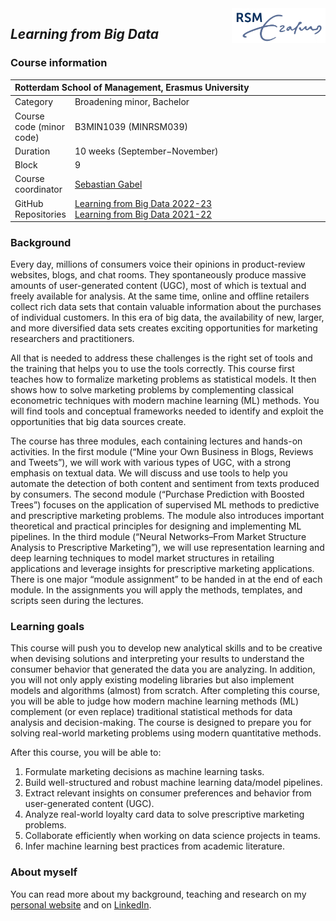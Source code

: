 <img src="https://raw.githubusercontent.com/sbstn-gbl/learning-from-big-data/master/source/_static/img/logo-rsm.png" align="right" width="150px">

## *Learning from Big Data*

### Course information

<table>
    <thead>
        <tr>
            <th colspan=2 align=left> Rotterdam School of Management, Erasmus University </th>
        </tr>
    </thead>
    <tbody>
        <tr>
            <td>Category</td>
            <td><div style="width:500px"> Broadening minor, Bachelor </div></td>
        <tr>
        <tr>
            <td>Course code (minor code)</td>
            <td>B3MIN1039 (MINRSM039)</td>
        <tr>
        <tr>
            <td>Duration</td>
            <td>10 weeks (September−November)</td>
        <tr>
        <tr>
            <td>Block</td>
            <td>9</td>
        <tr>
        <tr>
            <td>Course coordinator</td>
            <td><a href="https://github.com/sbstn-gbl/learning-from-big-data#about-myself">Sebastian Gabel</a></td>
        <tr>
        <tr>
            <td>GitHub Repositories</td>
            <td>
             	<a href="https://github.com/sbstn-gbl/lfbd-22-23">Learning from Big Data 2022-23</a> <br>
              <a href="https://github.com/sbstn-gbl/lfbd-21-22">Learning from Big Data 2021-22</a>
			      </td>
        <tr>
    </tbody>
</table>


### Background

Every day, millions of consumers voice their opinions in product-review websites, blogs,
and chat rooms. They spontaneously produce massive amounts of user-generated content
(UGC), most of which is textual and freely available for analysis. At the same time,
online and offline retailers collect rich data sets that contain valuable information
about the purchases of individual customers. In this era of big data, the availability of
new, larger, and more diversified data sets creates exciting opportunities for marketing
researchers and practitioners.

All that is needed to address these challenges is the right set of tools and the training
that helps you to use the tools correctly. This course first teaches how to formalize
marketing problems as statistical models. It then shows how to solve marketing problems by
complementing classical econometric techniques with modern machine learning (ML) methods.
You will find tools and conceptual frameworks needed to identify and exploit the
opportunities that big data sources create.

The course has three modules, each containing lectures and hands-on activities. In the
first module (“Mine your Own Business in Blogs, Reviews and Tweets”), we will work with
various types of UGC, with a strong emphasis on textual data. We will discuss and use
tools to help you automate the detection of both content and sentiment from texts produced
by consumers. The second module (“Purchase Prediction with Boosted Trees”) focuses on the
application of supervised ML methods to predictive and prescriptive marketing problems.
The module also introduces important theoretical and practical principles for designing
and implementing ML pipelines. In the third module (“Neural Networks–From Market Structure
Analysis to Prescriptive Marketing”), we will use representation learning and deep
learning techniques to model market structures in retailing applications and leverage
insights for prescriptive marketing applications. There is one major “module assignment”
to be handed in at the end of each module. In the assignments you will apply the methods,
templates, and scripts seen during the lectures.

### Learning goals

This course will push you to develop new analytical skills and to be creative when
devising solutions and interpreting your results to understand the consumer behavior that
generated the data you are analyzing. In addition, you will not only apply existing
modeling libraries but also implement models and algorithms (almost) from scratch. After
completing this course, you will be able to judge how modern machine learning methods (ML)
complement (or even replace) traditional statistical methods for data analysis and
decision-making. The course is designed to prepare you for solving real-world marketing
problems using modern quantitative methods.

After this course, you will be able to:

1. Formulate marketing decisions as machine learning tasks.
2. Build well-structured and robust machine learning data/model pipelines.
3. Extract relevant insights on consumer preferences and behavior from user-generated
   content (UGC).
4. Analyze real-world loyalty card data to solve prescriptive marketing problems.
5. Collaborate efficiently when working on data science projects in teams.
6. Infer machine learning best practices from academic literature.


### About myself
<a id="section-about-myself">

You can read more about my background, teaching and research on my [personal website](https://sebastiangabel.com/) and on [LinkedIn](https://www.linkedin.com/in/sebastian-gabel-800906168/).

